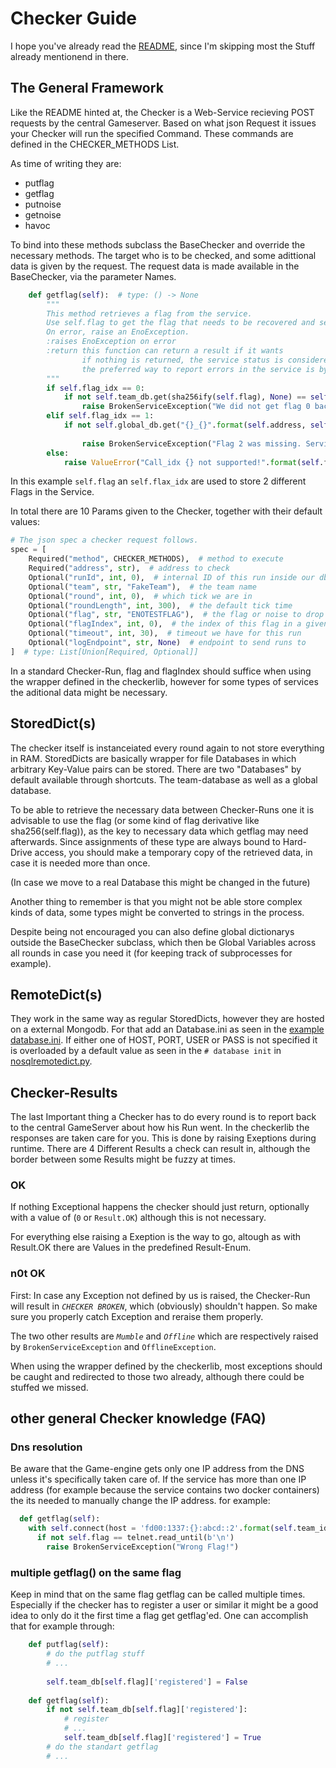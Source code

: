 # Checker Guide

I hope you've already read the [README](../README.md), since I'm skipping most the Stuff already mentionend in there.

## The General Framework
Like the README hinted at, the Checker is a Web-Service recieving POST requests by the central Gameserver. 
Based on what json Request it issues your Checker will run the specified Command.
These commands are defined in the CHECKER_METHODS List.

As time of writing they are:
* putflag
* getflag
* putnoise
* getnoise
* havoc

To bind into these methods subclass the BaseChecker and override the necessary methods.
The target who is to be checked, and some adittional data is given by the request.
The request data is made available in the BaseChecker, via the parameter Names.

```python
    def getflag(self):  # type: () -> None
        """
        This method retrieves a flag from the service.
        Use self.flag to get the flag that needs to be recovered and self.round to get the round the flag was placed in.
        On error, raise an EnoException.
        :raises EnoException on error
        :return this function can return a result if it wants
                if nothing is returned, the service status is considered okay.
                the preferred way to report errors in the service is by raising an appropriate enoexception
        """
        if self.flag_idx == 0:
            if not self.team_db.get(sha256ify(self.flag), None) == self.flag:
                raise BrokenServiceException("We did not get flag 0 back :/")
        elif self.flag_idx == 1:
            if not self.global_db.get("{}_{}".format(self.address, self.flag), None) == "Different place for " \
                                                                                        "different flag_idx":
                raise BrokenServiceException("Flag 2 was missing. Service is broken.")
        else:
            raise ValueError("Call_idx {} not supported!".format(self.flag_idx))  # Internal error.
```

In this example `self.flag` an `self.flax_idx` are used to store 2 different Flags in the Service.

In total there are 10 Params given to the Checker, together with their default values:

```python
# The json spec a checker request follows.
spec = [
    Required("method", CHECKER_METHODS),  # method to execute
    Required("address", str),  # address to check
    Optional("runId", int, 0),  # internal ID of this run inside our db
    Optional("team", str, "FakeTeam"),  # the team name
    Optional("round", int, 0),  # which tick we are in
    Optional("roundLength", int, 300),  # the default tick time
    Optional("flag", str, "ENOTESTFLAG"),  # the flag or noise to drop or get
    Optional("flagIndex", int, 0),  # the index of this flag in a given round (starts at 0)
    Optional("timeout", int, 30),  # timeout we have for this run
    Optional("logEndpoint", str, None)  # endpoint to send runs to
]  # type: List[Union[Required, Optional]]
```

In a standard Checker-Run, flag and flagIndex should suffice when using the wrapper defined in the checkerlib, however for some types of services the aditional data might be necessary.


## StoredDict(s)

The checker itself is instanceiated every round again to not store everything in RAM.
StoredDicts are basically wrapper for file Databases in which arbitrary Key-Value pairs can be stored. 
There are two "Databases" by default available through shortcuts.
The team-database as well as a global database.

To be able to retrieve the necessary data between Checker-Runs one it is advisable to use the flag (or some kind of flag derivative like sha256(self.flag)), as the key to necessary data which getflag may need afterwards. Since assignments of these type are always bound to Hard-Drive access, you should make a temporary copy of the retrieved data, in case it is needed more than once.

(In case we move to a real Database this might be changed in the future)

Another thing to remember is that you might not be able store complex kinds of data, some types might be converted to strings in the process.

Despite being not encouraged you can also define global dictionarys outside the BaseChecker subclass, which then be Global Variables across all rounds in case you need it (for keeping track of subprocesses for example).

## RemoteDict(s)
They work in the same way as regular StoredDicts, however they are hosted on a external Mongodb.
For that add an Database.ini as seen in the [example database.ini](../database.ini).
If either one of HOST, PORT, USER or PASS is not specified it is overloaded by a default value as seen in the `# database init` in  
[nosqlremotedict.py](../src/enochecker/nosqlremotedict.py).
## Checker-Results
The last Important thing a Checker has to do every round is to report back to the central GameServer about how his Run went. In the checkerlib the responses are taken care for you.
This is done by raising Exeptions during runtime.
There are 4 Different Results a check can result in, although the border between some Results might be fuzzy at times.

### OK
If nothing Exceptional happens the checker should just return, optionally with a value of (`0` or `Result.OK`) although this is not necessary.

For everything else raising a Exeption is the way to go, altough as with Result.OK there are Values in the predefined Result-Enum.

### n0t OK

First: In case any Exception not defined by us is raised, the Checker-Run will result in *`CHECKER BROKEN`*, which (obviously) shouldn't happen.
So make sure you properly catch Exception and reraise them properly.

The two other results are *`Mumble`* and *`Offline`* which are respectively raised by `BrokenServiceException` and `OfflineException`.

When using the wrapper defined by the checkerlib, most exceptions should be caught and redirected to those two already, although there could be stuffed we missed.


## other general Checker knowledge (FAQ)

### Dns resolution
Be aware that the Game-engine gets only one IP address from the DNS unless it's specifically taken care of.
If the service has more than one IP address (for example because the service contains two docker containers) the its needed to manually change the IP address.
for example:
```python
  def getflag(self):
	with self.connect(host = 'fd00:1337:{}:abcd::2'.format(self.team_id) ) as telnet:
      if not self.flag == telnet.read_until(b'\n')
		raise BrokenServiceException("Wrong Flag!")
```

### multiple getflag() on the same flag
Keep in mind that on the same flag getflag can be called multiple times.
Especially if the checker has to register a user or similar it might be a good idea to only do it the first time a flag get getflag'ed.
One can accomplish that for example through:
```python
	def putflag(self):
    	# do the putflag stuff
    	# ...
        
        self.team_db[self.flag]['registered'] = False
        
	def getflag(self):
    	if not self.team_db[self.flag]['registered']:
        	# register
            # ...
            self.team_db[self.flag]['registered'] = True
		# do the standart getflag
        # ...
```
